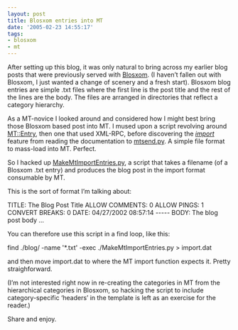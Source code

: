 ```yaml
---
layout: post
title: Blosxom entries into MT
date: '2005-02-23 14:55:17'
tags:
- blosxom
- mt
---
```



After setting up this blog, it was only natural to bring across my earlier blog posts that were previously served with [Blosxom](http://www.blosxom.com/). (I haven’t fallen out with Blosxom, I just wanted a change of scenery and a fresh start). Blosxom blog entries are simple .txt files where the first line is the post title and the rest of the lines are the body. The files are arranged in directories that reflect a category hierarchy.

As a MT-novice I looked around and considered how I might best bring those Blosxom based post into MT. I mused upon a script revolving around [MT::Entry](http://www.movabletype.org/docs/mtapi_mt_entry.html), then one that used XML-RPC, before discovering the *[import](http://www.sixapart.com/movabletype/docs/mtmanual_importing)* feature from reading the documentation to [mtsend.py](http://scott.yang.id.au/2002/12/mtsendpy/). A simple file format to mass-load into MT. Perfect.

So I hacked up [MakeMtImportEntries.py](/~dj/2005/02/MakeMtImportEntries.py), a script that takes a filename (of a Blosxom .txt entry) and produces the blog post in the import format consumable by MT.

This is the sort of format I’m talking about:

TITLE: The Blog Post Title ALLOW COMMENTS: 0 ALLOW PINGS: 1 CONVERT BREAKS: 0 DATE: 04/27/2002 08:57:14 ----- BODY: The blog post body ...

You can therefore use this script in a find loop, like this:

find ./blog/ -name '*.txt' -exec ./MakeMtImportEntries.py > import.dat

and then move import.dat to where the MT import function expects it. Pretty straighforward.

(I’m not interested right now in re-creating the categories in MT from the hierarchical categories in Blosxom, so hacking the script to include category-specific ‘headers’ in the template is left as an exercise for the reader.)

Share and enjoy.


